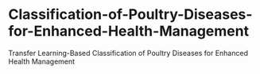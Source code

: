# Classification-of-Poultry-Diseases-for-Enhanced-Health-Management
Transfer Learning-Based Classification of Poultry Diseases for Enhanced Health Management
